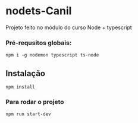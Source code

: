 # nodets-Canil
Projeto feito no módulo do curso Node + typescript 

### Pré-requsitos globais:
`npm i -g nodemon typescript ts-node`

## Instalação
`npm install`

### Para rodar o projeto
`npm run start-dev`